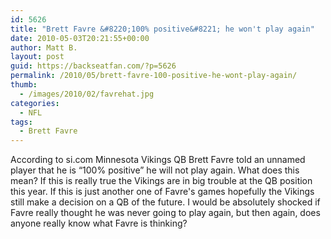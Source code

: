 ```yaml
---
id: 5626
title: "Brett Favre &#8220;100% positive&#8221; he won't play again"
date: 2010-05-03T20:21:55+00:00
author: Matt B.
layout: post
guid: https://backseatfan.com/?p=5626
permalink: /2010/05/brett-favre-100-positive-he-wont-play-again/
thumb:
  - /images/2010/02/favrehat.jpg
categories:
  - NFL
tags:
  - Brett Favre
---
```


<div class="entry">
  <p>
    According to si.com Minnesota Vikings QB Brett Favre told an unnamed player that he is &#8220;100% positive&#8221; he will not play again. What does this mean? If this is really true the Vikings are in big trouble at the QB position this year. If this is just another one of Favre's games hopefully the Vikings still make a decision on a QB of the future. I would be absolutely shocked if Favre really thought he was never going to play again, but then again, does anyone really know what Favre is thinking?
  </p>
</div>
